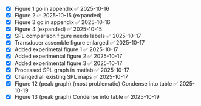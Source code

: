 - [x] Figure 1 go in appendix ✅ 2025-10-16
- [x] Figure 2 ✅ 2025-10-15 (expanded)
- [x] Figure 3 go in appendix ✅ 2025-10-16
- [x] Figure 4 (expanded) ✅ 2025-10-15
- [x] SPL comparison figure needs labels ✅ 2025-10-17
- [x] Transducer assemble figure enlarged ✅ 2025-10-17
- [x] Added experimetal figure 1 ✅ 2025-10-17
- [x] Added experimental figure 2 ✅ 2025-10-17
- [x] Added experimental figure 3 ✅ 2025-10-17
- [x] Processed SPL graph in matlab ✅ 2025-10-17
- [x] Changed all existing SPL maps ✅ 2025-10-17
- [x] Figure 12 (peak graph) (most problematic) Condense into table ✅ 2025-10-19
- [x] Figure 13 (peak graph) Condense into table ✅ 2025-10-19
